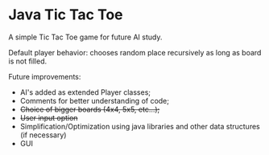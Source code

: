# Java Tic Tac Toe

A simple Tic Tac Toe game for future AI study.

Default player behavior: chooses random place recursively as long as board is not filled.

Future improvements:

 *  AI's added as extended Player classes;
 *  Comments for better understanding of code;
 *  ~~Choice of bigger boards (4x4, 5x5, etc...);~~
 *  ~~User input option~~
 *  Simplification/Optimization using java libraries and other data structures (if necessary)
 *  GUI